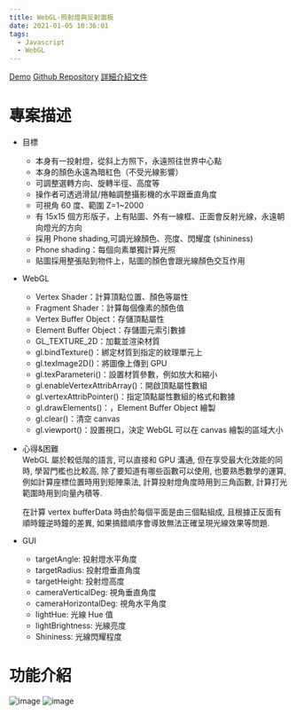 ```yaml
---
title: WebGL-照射燈與反射面板
date: 2021-01-05 10:36:01
tags:
  - Javascript
  - WebGL
---
```


[Demo](https://pseuder.github.io/WebGL-Spotlight-Followers/s1071539_hw2.html)
[Github Repository](https://github.com/pseuder/WebGL-Spotlight-Followers)
[詳細介紹文件](https://github.com/pseuder/WebGL-Spotlight-Followers/blob/master/s1071539_hw2.pdf)

# 專案描述

- 目標

  - 本身有一投射燈，從斜上方照下，永遠照往世界中心點
  - 本身的顏色永遠為暗紅色（不受光線影響）
  - 可調整選轉方向、旋轉半徑、高度等
  - 操作者可透過滑鼠/捲軸調整攝影機的水平跟垂直角度
  - 可視角 60 度、範圍 Z=1~2000
  - 有 15x15 個方形版子，上有貼圖、外有一線框、正面會反射光線，永遠朝向燈光的方向
  - 採用 Phone shading,可調光線顏色、亮度、閃耀度 (shininess)
  - Phone shading：每個向素單獨計算光照
  - 貼圖採用整張貼到物件上，貼圖的顏色會跟光線顏色交互作用

- WebGL

  - Vertex Shader：計算頂點位置、顏色等屬性
  - Fragment Shader：計算每個像素的顏色值
  - Vertex Buffer Object：存儲頂點屬性
  - Element Buffer Object：存儲圖元索引數據
  - GL_TEXTURE_2D：加載並渲染材質
  - gl.bindTexture()：綁定材質到指定的紋理單元上
  - gl.texImage2D()：將圖像上傳到 GPU
  - gl.texParameteri()：設置材質參數，例如放大和縮小
  - gl.enableVertexAttribArray()：開啟頂點屬性數組
  - gl.vertexAttribPointer()：指定頂點屬性數組的格式和數據
  - gl.drawElements()：，Element Buffer Object 繪製
  - gl.clear()：清空 canvas
  - gl.viewport()：設置視口，決定 WebGL 可以在 canvas 繪製的區域大小

- 心得&困難  
   WebGL 屬於較低階的語言, 可以直接和 GPU 溝通, 但在享受最大化效能的同時, 學習門檻也比較高, 除了要知道有哪些函數可以使用, 也要熟悉數學的運算, 例如計算座標位置時用到矩陣乘法, 計算投射燈角度時用到三角函數, 計算打光範圍時用到向量內積等.

  在計算 vertex bufferData 時由於每個平面是由三個點組成, 且根據正反面有順時鐘逆時鐘的差異, 如果搞錯順序會導致無法正確呈現光線效果等問題.

- GUI
  - targetAngle: 投射燈水平角度
  - targetRadius: 投射燈垂直角度
  - targetHeight: 投射燈高度
  - cameraVerticalDeg: 視角垂直角度
  - cameraHorizontalDeg: 視角水平角度
  - lightHue: 光線 Hue 值
  - lightBrightness: 光線亮度
  - Shininess: 光線閃耀程度

# 功能介紹

![image](1.png)
![image](2.png)
